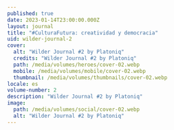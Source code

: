 ```yaml
---
published: true
date: 2023-01-14T23:00:00.000Z
layout: journal
title: "#CulturaFutura: creatividad y democracia"
uid: wilder-journal-2
cover:
  alt: "Wilder Journal #2 by Platoniq"
  credits: "Wilder Journal #2 by Platoniq"
  path: /media/volumes/heroes/cover-02.webp
  mobile: /media/volumes/mobile/cover-02.webp
  thumbnail: /media/volumes/thumbnails/cover-02.webp
locale: es
volume-number: 2
description: "Wilder Journal #2 by Platoniq"
image:
  path: /media/volumes/social/cover-02.webp
  alt: "Wilder Journal #2 by Platoniq"
---
```

